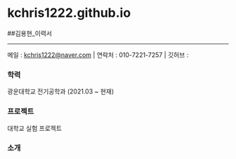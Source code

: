 # kchris1222.github.io
##김용현_이력서

---------
메일   : kchris1222@naver.com | 연락처 : 010-7221-7257 | 깃허브 : 

### 학력
광운대학교 전기공학과 (2021.03 ~ 현재)

### 프로젝트
대학교 실험 프로젝트


### 소개


